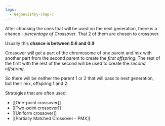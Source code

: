 ```yaml
---
tags:
  - Negnevistky-chap-7
---
```

After choosing the ones that will be used on the next generation, there is a chance - *percentage of Crossover*. That 2 of them are chosen to crossover.

Usually this **chance is between 0.6 and 0.9**

Crossover will get a part of the chromosome of one parent and mix with another part from the second parent to create the *first offspring*. The rest of the first with the rest of the second will be used to create the *second offspring*.

So there will be neither the parent 1 or 2 that will pass to next generation, but their mix, offspring 1 and 2.

Strategies that are often used:
- [[One-point crossover]]
- [[Two-point crossover]]
- [[Uniform crossover]]
- [[Partially Matched Crossover - PMX]]
